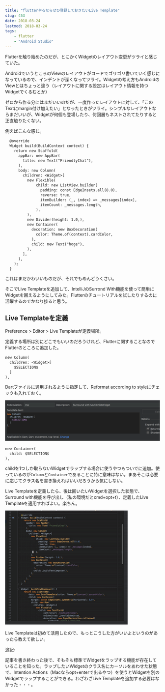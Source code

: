 ```yaml
---
title: "flutterやるならぜひ登録しておきたいLive Template"
slug: 453
date: 2018-03-24
lastmod: 2018-03-24
tags:
    - flutter
    - "Android Studio"
---
```


Flutterを触り始めたのだが、とにかくWidgetのレイアウト変更がツライと感じていた。

AndroidでいうところのViewのレイアウトがコードでゴリゴリ書いていく感じになっているので、インデントが深くなってツライ。Widgetの考え方もAndroidのViewとはちょっと違う（レイアウトに関する設定はレイアウト情報を持つWidgetでくるむとか）

ゼロから作る分にはまだいいのだが、一度作ったレイアウトに対して、「このTextにmargin付け加えたい」となったときがツライ。シンプルなレイアウトならまだいいが、Widgetが何個も登場したり、何回層もネストされてたりすると正直触りたくない。

例えばこんな感じ。


```
  @override
  Widget build(BuildContext context) {
    return new Scaffold(
      appBar: new AppBar(
        title: new Text("FriendlyChat"),
      ),
      body: new Column(
        children: <Widget>[
          new Flexible(
              child: new ListView.builder(
                padding: const EdgeInsets.all(8.0),
                reverse: true,
                itemBuilder: (_, index) => _messages[index],
                itemCount: _messages.length,
              ),
          ),
          new Divider(height: 1.0,),
          new Container(
            decoration: new BoxDecoration(
              color: Theme.of(context).cardColor,
            ),
            child: new Text("hoge"),
          ),
        ],
      ),
    );
  }
```

これはまだかわいいものだが、それでもめんどうくさい。

そこでLive Templateを追加して、IntelliJのSurrond With機能を使って簡単にWidgetを囲えるようにしてみた。Flutterのチュートリアルを試したりするのに活躍するのでかなり捗ると思う。


## Live Templateを定義


Preference > Editor > Live Templateが定義場所。

定義する場所は別にどこでもいいのだろうけれど、Flutterに関することなのでFlutterのところに追加した。


```
new Column(
  children: <Widget>[
    $SELECTION$
  ]
),
```

Dartファイルに適用されるように指定して、Reformat according to styleにチェックも入れておく。

![Sample](sample.png)


```
new Container(
  child: $SELECTION$
),
```

childを1つしか取らないWidgetでラップする場合に使うやつもついでに追加。使っているのが`Column`と`Container`であることに特に意味はない。まあそこは必要に応じてクラス名を書き換えればいいだろうから気にしない。

Live Templateを定義したら、後は囲いたいWidgetを選択した状態で、Surround with機能を呼び出し（私の環境だとcmd+opt+t）、定義したLive Templateを適用すればよい。楽ちん。

![test movie](surround.gif)

Live Templateは初めて活用したので、もっとこうした方がいいよというのがあったら教えて欲しい。

追記:

記事を書き終わった後で、そもそも標準でWidgetをラップする機能が存在していることを知った。ラップしたいWidgetのクラス名にカーソルをあわせた状態で、Intention Actions（Macならopt+enterで出るやつ）を使うとWidgetを別のWidgetでラップすることができる。わざわざLive Templateを追加する必要はなかった・・・。


  